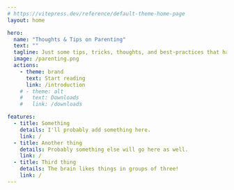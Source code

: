 ```yaml
---
# https://vitepress.dev/reference/default-theme-home-page
layout: home

hero:
  name: "Thoughts & Tips on Parenting"
  text: ""
  tagline: Just some tips, tricks, thoughts, and best-practices that have worked for me, or have figured out through trial and error, as I figure out how to raise two girls.
  image: /parenting.png
  actions:
    - theme: brand
      text: Start reading
      link: /introduction
    # - theme: alt
    #   text: Downloads
    #   link: /downloads

features:
  - title: Something
    details: I'll probably add something here.
    link: /
  - title: Another thing
    details: Probably something else will go here as well.
    link: /
  - title: Third thing
    details: The brain likes things in groups of three!
    link: /
---
```


